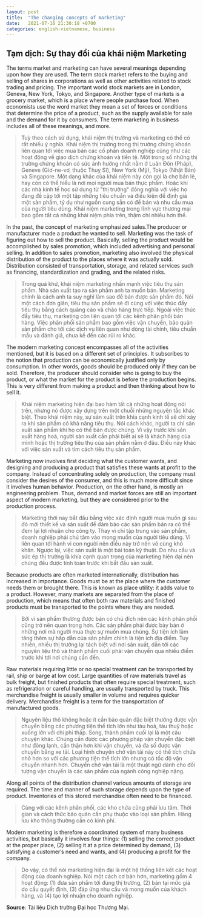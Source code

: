 ```yaml
---
layout: post
title:  "The changing concepts of marketing"
date:   2021-07-16 21:30:18 +0700
categories: english-vietnamese, business
---
```


## Tạm dịch: Sự thay đổi của khái niệm Marketing

The terms market and marketing can have several meanings depending upon how they are used. The term stock market refers to the buying and selling of shares in corporations as well as other activities related to stock trading and pricing. The important world stock markets are in London, Geneva, New York, Tokyo, and Singapore. Another type of markets is a grocery market, which is a place where people purchase food. When economists use the word market they mean a set of forces or conditions that determine the price of a product, such as the supply available for sale and the demand for it by consumers. The term marketing in business includes all of these meanings, and more. 

> Tuỳ theo cách sử dụng, khái niệm thị trường và marketing có thể có rất nhiều ý nghĩa. Khái niệm thị trường trong thị trường chứng khoán liên quan tới việc mua bán các cổ phần doanh nghiệp cũng như các hoạt động về giao dịch chứng khoán và tiền tệ. Một trong số những thị trường chứng khoán có sức ảnh hưởng nhất nằm ở Luân Đôn (Pháp), Geneve (Giơ-ne-vơ, thuộc Thuỵ Sĩ), New York (Mỹ), Tokyo (Nhật Bản) và Singapore. Một dạng khác của khái niệm này còn gọi là chợ bán lẻ, hay còn có thể hiểu là nơi mọi người mua bán thực phẩm. Hoặc khi các nhà kinh tế học sử dụng từ "thị trường" đồng nghĩa với việc họ đang đề cập tới một tập những tiêu chuẩn và điều kiện để định giá một sản phẩm, tỷ dụ như nguồn cung sẵn có để bán và nhu cầu mua của người tiêu dùng. Khái niệm marketing trong lĩnh vực thương mại bao gồm tất cả những khái niệm phía trên, thậm chí nhiều hơn thế.

In the past, the concept of marketing emphasized sales.The producer or manufacturer made a product he wanted to sell. Marketing was the task of figuring out how to sell the product. Basically, selling the product would be accomplished by sales promotion, which included advertising and personal selling. In addition to sales promotion, marketing also involved the physical distribution of the product to the places where it was actually sold. Distribution consisted of transportation, storage, and related services such as financing, standardization and grading, and the related risks. 

> Trong quá khứ, khái niệm marketing nhấn mạnh việc tiêu thụ sản phẩm. Nhà sản xuất tạo ra sản phẩm anh ta muốn bán. Marketing chính là cách anh ta suy nghĩ làm sao để bán được sản phẩm đó. Nói một cách đơn giản, tiêu thụ sản phẩm sẽ đi cùng với việc thúc đẩy tiêu thụ bằng cách quảng cáo và chào hàng trực tiếp. Ngoài việc thúc đẩy tiêu thụ, marketing còn liên quan tới các kênh phân phối bán hàng. Việc phân phối sản phẩm bao gồm việc vận chuyển, bảo quản sản phẩm cho tới các dịch vụ liên quan như dòng tài chính, tiêu chuẩn mẫu và đánh giá, chưa kể đến các rủi ro khác. 

The modern marketing concept encompasses all of the activities mentioned, but it is based on a different set of principles. It subscribes to the notion that production can be economically justified only by consumption. In other words, goods should be produced only if they can be sold. Therefore, the producer should consider who is going to buy the product, or what the market for the product is before the production begins. This is very different from making a product and then thinking about how to sell it. 

> Khái niệm marketing hiện đại bao hàm tất cả những hoạt động nói trên, nhưng nó được xây dựng trên một chuỗi những nguyên tắc khác biệt. Theo khái niệm này, sự sản xuất trên khía cạnh kinh tế sẽ chỉ xảy ra khi sản phẩm có khả năng tiêu thụ. Nói cách khác, người ta chỉ sản xuất sản phẩm khi họ có thể bán được chúng. Vì vậy trước khi sản xuất hàng hoá, người sản xuất cần phải biết ai sẽ là khách hàng của mình hoặc thị trường tiêu thụ của sản phẩm nằm ở đâu. Điều này khác với việc sản xuất và tìm cách tiêu thụ sản phẩm. 

Marketing now involves first deciding what the customer wants, and designing and producing a product that satisfies these wants at profit to the company. Instead of concentrating solely on production, the company must consider the desires of the consumer, and this is much more difficult since it involves human behavior. Production, on the other hand, is mostly an engineering problem. Thus, demand and market forces are still an important aspect of modern marketing, but they are considered prior to the production process. 

> Marketing thời nay bắt đầu bằng việc xác định người mua muốn gì sau đó mới thiết kế và sản xuất để đảm bảo các sản phẩm bán ra có thể  đem lại lợi nhuận cho công ty. Thay vì chỉ tập trung vào sản phẩm, doanh nghiệp phải chú tâm vào mong muốn của người tiêu dùng. Vì liên quan tới hành vi con người nên điều này trở nên vô cùng khó khăn. Ngược lại, việc sản xuất là một bài toán kỹ thuật. Do nhu cầu và sức ép thị trường là khía cạnh quan trọng của marketing hiện đại nên chúng đều được tính toán trước khi bắt đầu sản xuất.

Because products are often marketed internationally, distribution has increased in importance. Goods must be at the place where the customer needs them or brought there. This is known as place utility: it adds value to a product. However, many markets are separated from the place of production, which means that often both raw materials and finished products must be transported to the points where they are needed. 

> Bởi vì sản phẩm thường được bán có chủ đích nên các kênh phân phối cũng trở nên quan trọng hơn. Các sản phẩm phải được bày bán ở những nơi mà người mua thực sự muốn mua chúng. Sự tiện ích làm tăng thêm sự hấp dẫn của sản phẩm chính là tiện ích địa điểm. Tuy nhiên, nhiều thị trường lại tách biệt với nơi sản xuất, dẫn tới các nguyên liệu thô và thành phẩm cuối phải vận chuyển qua nhiều điểm trước khi tới nơi chúng cần đến.

Raw materials requiring little or no special treatment can be transported by rail, ship or barge at low cost. Large quantities of raw materials travel as bulk freight, but finished products that often require special treatment, such as refrigeration or careful handling, are usually transported by truck. This merchandise freight is usually smaller in volume and requires quicker delivery. Merchandise freight is a term for the transportation of manufactured goods. 

> Nguyên liệu thô không hoặc ít cần bảo quản đặc biệt thường được vận chuyển bằng các phương tiện thể tích lớn như tàu hoả, tàu thuỷ hoặc xuồng lớn với chi phí thấp. Song, thành phẩm cuối lại là một câu chuyện khác. Chúng cần được các phương pháp vận chuyển đặc biệt như đông lạnh, cẩn thận hơn khi vận chuyển, và đa số được vận chuyển bằng xe tải. Loại hình chuyên chở vận tải  này có thể tích chứa nhỏ hơn so với các phương tiện thể tích lớn nhưng có tốc độ vận chuyển nhanh hơn. Chuyển chở vận tải là một thuật ngữ dành cho đối tượng vận chuyển là các sản phẩm của ngành công nghiệp nặng. 

Along all points of the distribution channel various amounts of storage are required. The time and manner of such storage depends upon the type of product. Inventories of this stored merchandise often need to be financed. 

> Cùng với các kênh phân phối, các kho chứa cũng phải lưu tâm. Thời gian và cách thức bảo quản cần phụ thuộc vào loại sản phẩm. Hàng lưu kho thông thường cần có kinh phí.

Modern marketing is therefore a coordinated system of many business activities, but basically it involves four things: (1) selling the correct product at the proper place, (2) selling it at a price determined by demand, (3) satisfying a customer’s need and wants, and (4) producing a profit for the company.

> Do vậy, có thể nói marketing hiện đại là một hệ thống liên kết các hoạt động của doanh nghiệp. Nói một cách cơ bản hơn, marketing gồm 4 hoạt động: (1) đưa sản phẩm tới đúng thị trường, (2) bán tại mức giá do cầu quyết định, (3) đáp ứng nhu cầu và mong muốn của khách hàng, và (4) tạo lợi nhuận cho doanh nghiệp.

**Source**: Tài liệu Dịch trường Đại học Thương Mại. 